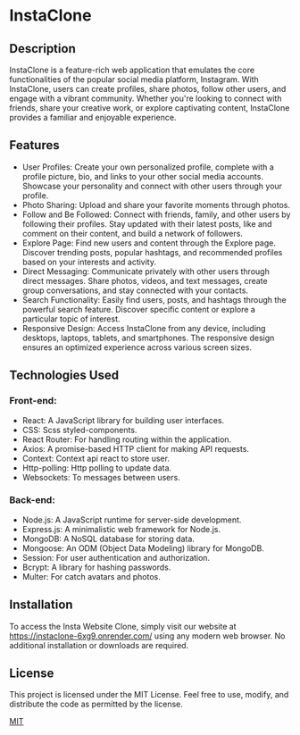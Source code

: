 # InstaClone

## Description
InstaClone is a feature-rich web application that emulates the core functionalities of the popular social media platform, Instagram. With InstaClone, users can create profiles, share photos, follow other users, and engage with a vibrant community. Whether you're looking to connect with friends, share your creative work, or explore captivating content, InstaClone provides a familiar and enjoyable experience.

## Features
- User Profiles: Create your own personalized profile, complete with a profile picture, bio, and links to your other social media accounts. Showcase your personality and connect with other users through your profile.
- Photo Sharing: Upload and share your favorite moments through photos.
- Follow and Be Followed: Connect with friends, family, and other users by following their profiles. Stay updated with their latest posts, like and comment on their content, and build a network of followers.
- Explore Page: Find new users and content through the Explore page. Discover trending posts, popular hashtags, and recommended profiles based on your interests and activity.
- Direct Messaging: Communicate privately with other users through direct messages. Share photos, videos, and text messages, create group conversations, and stay connected with your contacts.
- Search Functionality: Easily find users, posts, and hashtags through the powerful search feature. Discover specific content or explore a particular topic of interest.
- Responsive Design: Access InstaClone from any device, including desktops, laptops, tablets, and smartphones. The responsive design ensures an optimized experience across various screen sizes.

## Technologies Used
### Front-end:
- React: A JavaScript library for building user interfaces.
- CSS: Scss styled-components.
- React Router: For handling routing within the application.
- Axios: A promise-based HTTP client for making API requests.
- Context: Context api react to store user.
- Http-polling: Http polling to update data.
- Websockets: To messages between users.
### Back-end:
- Node.js: A JavaScript runtime for server-side development.
- Express.js: A minimalistic web framework for Node.js.
- MongoDB: A NoSQL database for storing data.
- Mongoose: An ODM (Object Data Modeling) library for MongoDB.
- Session: For user authentication and authorization.
- Bcrypt: A library for hashing passwords.
- Multer: For catch avatars and photos.
## Installation
To access the Insta Website Clone, simply visit our website at https://instaclone-6xg9.onrender.com/ using any modern web browser. No additional installation or downloads are required.
## License
This project is licensed under the MIT License. Feel free to use, modify, and distribute the code as permitted by the license.

[MIT](https://choosealicense.com/licenses/mit/)
